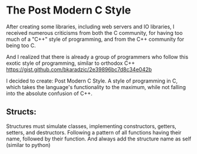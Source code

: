 # The Post Modern C Style

After creating some libraries, including web servers and IO libraries, I received numerous criticisms from both the C community, for having too much of a "C++" style of programming, and from the C++ community for being too C.

And I realized that there is already a group of programmers who follow this exotic style of programming, similar to orthodox C++
https://gist.github.com/bkaradzic/2e39896bc7d8c34e042b

I decided to create: Post Modern C Style.
A style of programming in C, which takes the language's functionality to the maximum, while not falling into the absolute confusion of C++.

## Structs:

Structures must simulate classes, implementing constructors, getters, setters, and destructors.
Following a pattern of all functions having their name, followed by their function.
And always add the structure name as self (similar to python)
